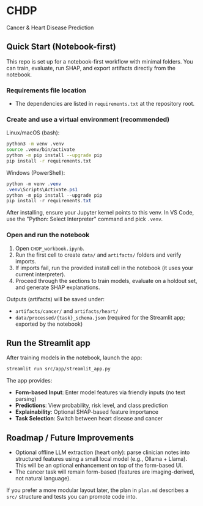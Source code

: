 # CHDP

Cancer & Heart Disease Prediction

## Quick Start (Notebook-first)

This repo is set up for a notebook-first workflow with minimal folders. You can train, evaluate, run SHAP, and export artifacts directly from the notebook.

### Requirements file location

- The dependencies are listed in `requirements.txt` at the repository root.

### Create and use a virtual environment (recommended)

Linux/macOS (bash):

```bash
python3 -m venv .venv
source .venv/bin/activate
python -m pip install --upgrade pip
pip install -r requirements.txt
```

Windows (PowerShell):

```powershell
python -m venv .venv
.venv\Scripts\Activate.ps1
python -m pip install --upgrade pip
pip install -r requirements.txt
```

After installing, ensure your Jupyter kernel points to this venv. In VS Code, use the "Python: Select Interpreter" command and pick `.venv`.

### Open and run the notebook

1. Open `CHDP_workbook.ipynb`.
2. Run the first cell to create `data/` and `artifacts/` folders and verify imports.
3. If imports fail, run the provided install cell in the notebook (it uses your current interpreter).
4. Proceed through the sections to train models, evaluate on a holdout set, and generate SHAP explanations.

Outputs (artifacts) will be saved under:
- `artifacts/cancer/` and `artifacts/heart/`
- `data/processed/{task}_schema.json` (required for the Streamlit app; exported by the notebook)

## Run the Streamlit app

After training models in the notebook, launch the app:

```bash
streamlit run src/app/streamlit_app.py
```

The app provides:
- **Form-based Input**: Enter model features via friendly inputs (no text parsing)
- **Predictions**: View probability, risk level, and class prediction
- **Explainability**: Optional SHAP-based feature importance
- **Task Selection**: Switch between heart disease and cancer

## Roadmap / Future Improvements

- Optional offline LLM extraction (heart only): parse clinician notes into structured features using a small local model (e.g., Ollama + Llama). This will be an optional enhancement on top of the form-based UI.
- The cancer task will remain form-based (features are imaging-derived, not natural language).

If you prefer a more modular layout later, the plan in `plan.md` describes a `src/` structure and tests you can promote code into.
